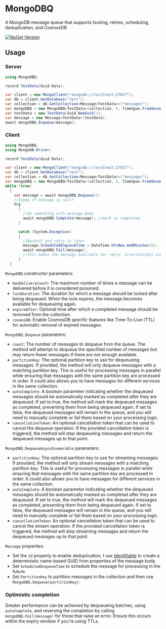 # MongoDBQ

A MongoDB message queue that supports locking, retries, scheduling, deduplication, and CosmosDB

[![NuGet Version](http://img.shields.io/nuget/v/MongoDBQ.svg?style=flat)](https://www.nuget.org/packages/MongoDBQ/)

## Usage

### Server

```csharp
using MongoDBQ;

record TestData(Guid Data);

var client = new MongoClient("mongodb://localhost:27017");
var db = client.GetDatabase("test");
var collection = db.GetCollection<Message<TestData>>("messages");
var mongoDBQ = new MongoDBQ<TestData>(collection, 5, TimeSpan.FromSeconds(5), TimeSpan.FromMinutes(1));
var testData = new TestData(Guid.NewGuid());
var message = new Message<TestData>(testData);
await mongoDBQ.Enqueue(message);
```

### Client

```csharp
using MongoDBQ;
using MongoDB.Driver;

record TestData(Guid Data);

var client = new MongoClient("mongodb://localhost:27017");
var db = client.GetDatabase("test");
var collection = db.GetCollection<Message<TestData>>("messages");
var mongoDBQ = new MongoDBQ<TestData>(collection, 5, TimeSpan.FromSeconds(5), TimeSpan.FromMinutes(1));
while (true)
  {
    var message = await mongoDBQ.Dequeue();
    //Sleep if message is null?
    try
      {
        //do something with message.Body
        await mongoDBQ.Complete(message); //mark as completed
      }

      catch (System.Exception)
      {
        //Backoff and retry it later
        message.ScheduledEnqueueTime = DateTime.UtcNow.AddMinutes(5);
        await mongoDBQ.Fail(message);
        //this makes the message available for retry, alternatively use mongoDBQ.Delete(message) if this is terminal
      }
  }
```

`MongoDBQ` constructor parameters:

- `maxDeliveryCount`: The maximum number of times a message can be delivered before it is considered poisoned.
- `lockDuration`: The duration for which a message should be locked after being dequeued. When the lock expires, the message becomes available for dequeueing again.
- `expireAfter`: Optional time after which a completed message should be removed from the collection.
- `cosmosDB`: Enable CosmosDB specific features like Time-To-Live (TTL) for automatic removal of expired messages.

`MongoDBQ.Dequeue` parameters:

- `count`: The number of messages to dequeue from the queue. The method will attempt to dequeue the specified number of messages but may return fewer messages if there are not enough available.
- `partitionKey`: The optional partition key to use for dequeueing messages. If provided, the method will only dequeue messages with a matching partition key. This is useful for processing messages in parallel while ensuring that messages with the same partition key are processed in order. It could also allows you to have messages for different services in the same collection.
- `autoComplete`: A boolean parameter indicating whether the dequeued messages should be automatically marked as completed after they are dequeued. If set to true, the method will mark the dequeued messages as completed, preventing them from being dequeued again. If set to false, the dequeued messages will remain in the queue, and you will need to manually complete or fail them based on your processing logic.
- `cancellationToken`: An optional cancellation token that can be used to cancel the dequeue operation. If the provided cancellation token is triggered, the method will stop dequeueing messages and return the dequeued messages up to that point.

`MongoDBQ.DequeueAsyncEnumerable` parameters:

- `partitionKey`: The optional partition key to use for streaming messages. If provided, the method will only stream messages with a matching partition key. This is useful for processing messages in parallel while ensuring that messages with the same partition key are processed in order. It could also allows you to have messages for different services in the same collection.
- `autoComplete`: A boolean parameter indicating whether the dequeued messages should be automatically marked as completed after they are dequeued. If set to true, the method will mark the dequeued messages as completed, preventing them from being dequeued again. If set to false, the dequeued messages will remain in the queue, and you will need to manually complete or fail them based on your processing logic.
- `cancellationToken`: An optional cancellation token that can be used to cancel the stream operation. If the provided cancellation token is triggered, the method will stop streaming messages and return the dequeued messages up to that point.

`Message` properties:

- Set the `Id` property to enable deduplication; I use [Identifiable](https://github.com/seanterry/Identifiable) to create a deterministic name-based GUID from properties of the message body.
- Set `ScheduledEnqueueTime` to schedule the message for processing in the future.
- Set `PartitionKey` to partition messages in the collection and then use `MongoDBQ.Dequeue(partitionKey)`.

### Optimistic completion

Greater performance can be achieved by dequeueing batches, using `autoComplete`, and reversing the completion by calling `mongoDBQ.Fail(message)` for those that raise an error. Ensure this occurs within the expiry window if you're using TTLs.
